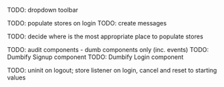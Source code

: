 TODO: dropdown toolbar

TODO: populate stores on login
TODO: create messages

TODO: decide where is the most appropriate place to populate stores

TODO: audit components - dumb components only (inc. events)
TODO: Dumbify Signup component
TODO: Dumbify Login component

TODO: uninit on logout; store listener on login, cancel and reset to starting values
